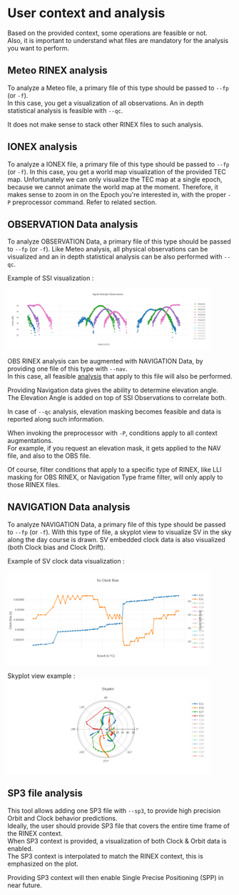 User context and analysis
=========================

Based on the provided context, some operations are feasible or not.  
Also, it is important to understand what files are mandatory for the analysis
you want to perform.

## Meteo RINEX analysis

To analyze a Meteo file, a primary file of this type should be passed to `--fp` (or `-f`).   
In this case, you get a visualization of all observations. 
An in depth statistical analysis is feasible with `--qc`.

It does not make sense to stack other RINEX files to such analysis.

## IONEX analysis

To analyze a IONEX file, a primary file of this type should be passed
to `--fp` (or `-f`). In this case, you get a world map visualization
of the provided TEC map. Unfortunately we can only visualize the TEC map
at a single epoch, because we cannot animate the world map at the moment.
Therefore, it makes sense to zoom in on the Epoch you're interested in,
with the proper `-P` preprocessor command. Refer to related section.

## OBSERVATION Data analysis

To analyze OBSERVATION Data, a primary file of this type should be passed
to `--fp` (or `-f`). Like Meteo analysis, all physical observations can be visualized
and an in depth statistical analysis can be also performed with  `--qc`.  

Example of SSI visualization :

<img align="center" width="450" src="https://github.com/georust/rinex/blob/main/doc/plots/esbc00dnk_ssi.png">

OBS RINEX analysis can be augmented with NAVIGATION Data, by providing
one file of this type with `--nav`.  
In this case, all feasible [analysis](NavigationDataAnalysis) that apply to this file
will also be performed.

Providing Navigation data gives the ability to determine elevation angle.  
The Elevation Angle is added on top of SSI Observations to correlate both.  

In case of `--qc` analysis, elevation masking becomes feasible and
data is reported along such information.

When invoking the preprocessor with `-P`, conditions apply to all context augmentations.  
For example, if you request an elevation mask, it gets applied to the NAV file,
and also to the OBS file.

Of course, filter conditions that apply to a specific type of RINEX,
like LLI masking for OBS RINEX, or Navigation Type frame filter, will only apply
to those RINEX files.

## NAVIGATION Data analysis

To analyze NAVIGATION Data, a primary file of this type should be passed
to `--fp` (or `-f`). With this type of file, a skyplot view to visualize SV
in the sky along the day course is drawn. SV embedded clock data is also visualized
(both Clock bias and Clock Drift).

Example of SV clock data visualization :

<img align="center" width="450" src="https://github.com/georust/rinex/blob/main/doc/plots/sv_clocks.png">

Skyplot view example : 
<img align="center" width="450" src="https://github.com/georust/rinex/blob/main/doc/plots/skyplot.png">

## SP3 file analysis

This tool allows adding one SP3 file with `--sp3`, 
to provide high precision Orbit and Clock behavior predictions.  
Ideally, the user should provide SP3 file that covers the entire time frame
of the RINEX context.  
When SP3 context is provided, a visualization of both Clock & Orbit data is enabled.  
The SP3 context is interpolated to match the RINEX context, this is emphasized on the plot.  

Providing SP3 context will then enable Single Precise Positioning (SPP) in near future.
